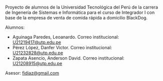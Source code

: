Proyecto de alumnos de la Universidad Tecnológica del Perú de la carrera de Ingenería de Sistemas e Informática para el curso de Integrador I con base de la empresa de venta de comida rápida a domicilio BlackDog.

Alumnos:

- Aguinaga Paredes, Leoanardo. Correo institucional: U21219417@utp.edu.pe
- Pérez López, Danfer Victor. Correo institucional: U21232828@utp.edu.pe
- Zapata Asencio, Anderson David. Correo institucional: U21208915@utp.edu.pe

Asesor: fidiaz@gmail.com
